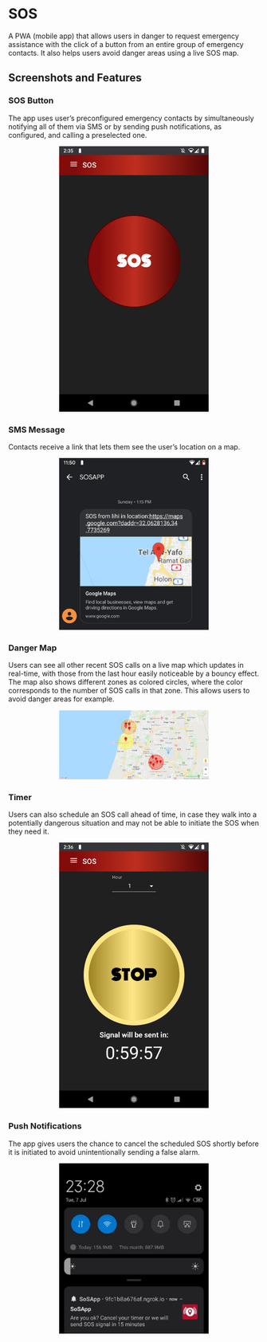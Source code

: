 # SOS
A PWA (mobile app) that allows users in danger to request emergency assistance with the click of a button from an entire group of emergency contacts. It also helps users avoid danger areas using a live SOS map.

## Screenshots and Features

### SOS Button
The app uses user’s preconfigured emergency contacts by simultaneously notifying all of them via SMS or by sending push notifications, as configured, and calling a preselected one.
<p align="center"><img src="sos.png" width="300" /></p>

### SMS Message
Contacts receive a link that lets them see the user’s location on a map.
<p align="center"><img src="sosMsg.png" width="300" /></p>

### Danger Map
Users can see all other recent SOS calls on a live map which updates in real-time, with those from the last hour easily noticeable by a bouncy effect. The map also shows different zones as colored circles, where the color corresponds to the number of SOS calls in that zone. This allows users to avoid danger areas for example.
<p align="center"><img src="map.png" width="300" /></p>

### Timer
Users can also schedule an SOS call ahead of time, in case they walk into a potentially dangerous situation and may not be able to initiate the SOS when they need it. 
<p align="center"><img src="timer.png" width="300" /></p>

### Push Notifications
The app gives users the chance to cancel the scheduled SOS shortly before it is initiated to avoid unintentionally sending a false alarm.
<p align="center"><img src="push-notification.jpg" width="300" /></p>
